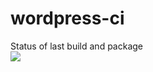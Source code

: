 # wordpress-ci
Status of last build and package <br>
<img src="https://github.com/Tony-BY/wordpress-ci/workflows/Build%20push%20image%20and%20generate%20chart/badge.svg?branch=main" ></br>
